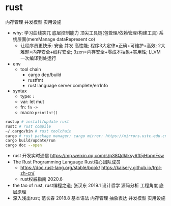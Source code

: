 # rust

内存管理 并发模型 实用设施

- why: 学习曲线突兀 底层控制能力 顶尖工具链(包管理/依赖管理/构建工具) 系统层面(memManage dataRepresent co)
  - 让程序员更快乐: 安全 并发 高性能; 程序3大定律=正确+可维护+高效; 2大难题=内存安全+线程安全; 3zen=内存安全+零成本抽象+实用性; LLVM 一次编译到处运行
- env
  - tool chain
    - cargo dep/build
    - rustfmt
    - rust language server complete/errInfo
- syntax
  - type: `:`
  - var: let mut
  - fn: `fn` `->`
  - macro `println!()`

```sh
rustup # install/update rust
rustc # rust compile
~/.cargo/bin # rust toolchain
cargo # rust package manager; cargo mirror: https://mirrors.ustc.edu.cn/help/crates.io-index.html
cargo build/update/run
cargo doc --open
```

- rust 开发实时通信 https://mp.weixin.qq.com/s/p38QdkIksy6fI5jHbpnFsw
- The Rust Programming Language Rust核心团队成员
  - https://doc.rust-lang.org/stable/book/ https://kaisery.github.io/trpl-zh-cn/
  - rust权威指南 2020.6
- the tao of rust, rust编程之道; 张汉东 2019.1 设计哲学 源码分析 工程角度 底层原理
- 深入浅出rust; 范长春 2018.8 基本语法 内存管理 抽象表达 并发模型 实用设施
